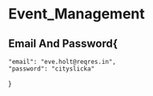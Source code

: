 # Event_Management

## Email And Password{
    "email": "eve.holt@reqres.in",
    "password": "cityslicka"
}